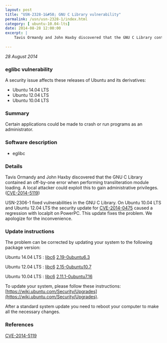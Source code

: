 ```yaml
---
layout: post
title: "USN-2328-1&#58; GNU C Library vulnerability"
permalink: /usn/usn-2328-1/index.html
category: [ ubuntu-10.04-lts]
date: 2014-08-28 12:00:00
excerpt: |
    Tavis Ormandy and John Haxby discovered that the GNU C Library contained an off-by-one error when performing transliteration module loading. A local attacker could exploit this to gain administrative privileges. ([CVE-2014-5119](http://people.ubuntu.com/~ubuntu-security/cve/CVE-2014-5119))
    
--- 
```

 
 

*28 August 2014*

### eglibc vulnerability

A security issue affects these releases of Ubuntu and its derivatives:

* Ubuntu 14.04 LTS
* Ubuntu 12.04 LTS
* Ubuntu 10.04 LTS

### Summary

Certain applications could be made to crash or run programs as an administrator.

### Software description

* eglibc 

### Details

Tavis Ormandy and John Haxby discovered that the GNU C Library contained an off-by-one error when performing transliteration module loading. A local attacker could exploit this to gain administrative privileges. ([CVE-2014-5119](http://people.ubuntu.com/~ubuntu-security/cve/CVE-2014-5119))

USN-2306-1 fixed vulnerabilities in the GNU C Library. On Ubuntu 10.04 LTS and Ubuntu 12.04 LTS the security update for [CVE-2014-0475](http://people.ubuntu.com/~ubuntu-security/cve/CVE-2014-0475) caused a regression with localplt on PowerPC. This update fixes the problem. We apologize for the inconvenience. 

### Update instructions

The problem can be corrected by updating your system to the following package version:

Ubuntu 14.04 LTS
 : [libc6](https://launchpad.net/ubuntu/+source/eglibc) <span> [2.19-0ubuntu6.3](https://launchpad.net/ubuntu/+source/eglibc/2.19-0ubuntu6.3) </span> 

Ubuntu 12.04 LTS
 : [libc6](https://launchpad.net/ubuntu/+source/eglibc) <span> [2.15-0ubuntu10.7](https://launchpad.net/ubuntu/+source/eglibc/2.15-0ubuntu10.7) </span> 

Ubuntu 10.04 LTS
 : [libc6](https://launchpad.net/ubuntu/+source/eglibc) <span> [2.11.1-0ubuntu7.16](https://launchpad.net/ubuntu/+source/eglibc/2.11.1-0ubuntu7.16) </span> 

To update your system, please follow these instructions: [https://wiki.ubuntu.com/Security/Upgrades](https://wiki.ubuntu.com/Security/Upgrades).

After a standard system update you need to reboot your computer to make all the necessary changes. 

### References

 
 [CVE-2014-5119](http://people.ubuntu.com/~ubuntu-security/cve/CVE-2014-5119)
 

